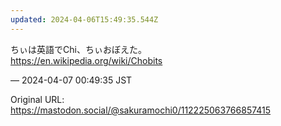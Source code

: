 ```yaml
---
updated: 2024-04-06T15:49:35.544Z
---
```


<p>ちぃは英語でChi、ちぃおぼえた。<br /><a href="https://en.wikipedia.org/wiki/Chobits" target="_blank" rel="nofollow noopener noreferrer" translate="no"><span class="invisible">https://</span><span class="">en.wikipedia.org/wiki/Chobits</span><span class="invisible"></span></a></p>

&mdash; 2024-04-07 00:49:35 JST

Original URL: https://mastodon.social/@sakuramochi0/112225063766857415
